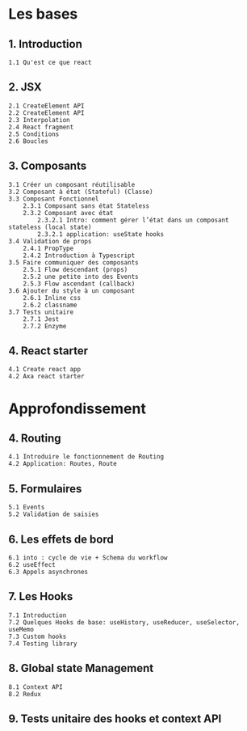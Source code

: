 # Les bases

## 1. Introduction

    1.1 Qu'est ce que react

## 2. JSX

    2.1 CreateElement API
    2.2 CreateElement API
    2.3 Interpolation
    2.4 React fragment
    2.5 Conditions
    2.6 Boucles

## 3. Composants

    3.1 Créer un composant réutilisable
    3.2 Composant à état (Stateful) (Classe)
    3.3 Composant Fonctionnel
        2.3.1 Composant sans état Stateless
        2.3.2 Composant avec état
            2.3.2.1 Intro: comment gérer l’état dans un composant stateless (local state)
            2.3.2.1 application: useState hooks
    3.4 Validation de props
        2.4.1 PropType
        2.4.2 Introduction à Typescript
    3.5 Faire communiquer des composants
        2.5.1 Flow descendant (props)
        2.5.2 une petite into des Events
        2.5.3 Flow ascendant (callback)
    3.6 Ajouter du style à un composant
        2.6.1 Inline css
        2.6.2 classname
    3.7 Tests unitaire
        2.7.1 Jest
        2.7.2 Enzyme

## 4. React starter

    4.1 Create react app
    4.2 Axa react starter

# Approfondissement

## 4. Routing

    4.1 Introduire le fonctionnement de Routing
    4.2 Application: Routes, Route

## 5. Formulaires

    5.1 Events
    5.2 Validation de saisies

## 6. Les effets de bord

    6.1 into : cycle de vie + Schema du workflow
    6.2 useEffect
    6.3 Appels asynchrones

## 7. Les Hooks

    7.1 Introduction
    7.2 Quelques Hooks de base: useHistory, useReducer, useSelector, useMemo
    7.3 Custom hooks
    7.4 Testing library

## 8. Global state Management

    8.1 Context API
    8.2 Redux

## 9. Tests unitaire des hooks et context API
